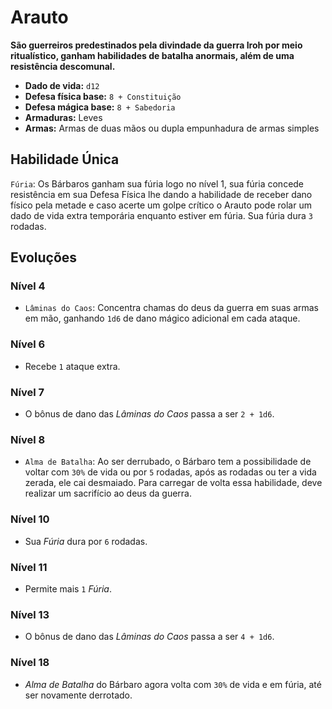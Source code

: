# Arauto
**São guerreiros predestinados pela divindade da guerra Iroh por meio ritualístico, ganham habilidades de batalha anormais, além de uma resistência descomunal.**

- **Dado de vida:** `d12`
- **Defesa física base:** `8 + Constituição`
- **Defesa mágica base:** `8 + Sabedoria`
- **Armaduras:** Leves
- **Armas:** Armas de duas mãos ou dupla empunhadura de armas simples

## Habilidade Única
`Fúria`: Os Bárbaros ganham sua fúria logo no nível 1, sua fúria concede resistência em sua Defesa Física lhe dando a habilidade de receber dano físico pela metade e caso acerte um golpe crítico o Arauto pode rolar um dado de vida extra temporária enquanto estiver em fúria. Sua fúria dura `3` rodadas.

## Evoluções
### Nível 4
- `Lâminas do Caos`: Concentra chamas do deus da guerra em suas armas em mão, ganhando `1d6` de dano mágico adicional em cada ataque.

### Nível 6
- Recebe `1` ataque extra.

### Nível 7
- O bônus de dano das *Lâminas do Caos* passa a ser `2 + 1d6`.

### Nível 8
- `Alma de Batalha`: Ao ser derrubado, o Bárbaro tem a possibilidade de voltar com `30%` de vida ou por `5` rodadas, após as rodadas ou ter a vida zerada, ele cai desmaiado. Para carregar de volta essa habilidade, deve realizar um sacrifício ao deus da guerra.

### Nível 10
- Sua *Fúria* dura por `6` rodadas.

### Nível 11
- Permite mais `1` *Fúria*.

### Nível 13
- O bônus de dano das *Lâminas do Caos* passa a ser `4 + 1d6`.

### Nível 18
- *Alma de Batalha* do Bárbaro agora volta com `30%` de vida e em fúria, até ser novamente derrotado.

